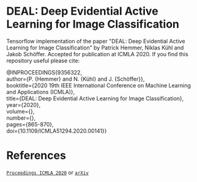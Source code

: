# DEAL: Deep Evidential Active Learning for Image Classification

Tensorflow implementation of the paper "DEAL: Deep Evidential Active Learning for Image Classification" by Patrick Hemmer, Niklas Kühl and Jakob Schöffer. Accepted for publication at ICMLA 2020. If you find this repository useful please cite:

@INPROCEEDINGS{9356322,  
author={P. {Hemmer} and N. {Kühl} and J. {Schöffer}},  
booktitle={2020 19th IEEE International Conference on Machine Learning and Applications (ICMLA)},   
title={DEAL: Deep Evidential Active Learning for Image Classification},   
year={2020},  
volume={},  
number={},  
pages={865-870},  
doi={10.1109/ICMLA51294.2020.00141}}

# References 
[`Proceedings ICMLA 2020`](https://ieeexplore.ieee.org/document/9356322) or [`arXiv`](https://arxiv.org/abs/2007.11344)

